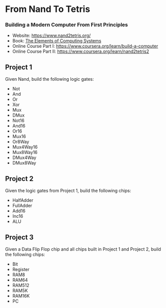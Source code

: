 # From Nand To Tetris
### Building a Modern Computer From First Principles

* Website: https://www.nand2tetris.org/
* Book: [The Elements of Computing Systems](https://mitpress.mit.edu/books/elements-computing-systems)
* Online Course Part I: https://www.coursera.org/learn/build-a-computer
* Online Course Part II: https://www.coursera.org/learn/nand2tetris2

## Project 1

Given Nand, build the following logic gates:
* Not
* And
* Or
* Xor
* Mux
* DMux
* Not16
* And16
* Or16
* Mux16
* Or8Way
* Mux4Way16
* Mux8Way16
* DMux4Way
* DMux8Way

## Project 2

Given the logic gates from Project 1, build the following chips:
* HalfAdder
* FullAdder
* Add16
* Inc16
* ALU

## Project 3
Given a Data Flip Flop chip and all chips built in Project 1 and Project 2, build the following chips:
* Bit
* Register
* RAM8
* RAM64
* RAM512
* RAM5K
* RAM16K
* PC
